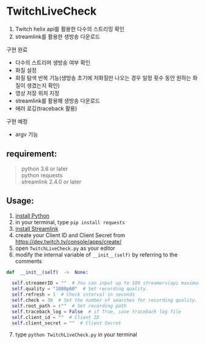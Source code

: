 # TwitchLiveCheck


1. Twitch helix api를 활용한 다수의 스트리밍 확인
2. streamlink를 활용한 생방송 다운로드

구현 완료   
* 다수의 스트리머 생방송 여부 확인
* 화질 설정
* 화질 탐색 반복 기능(생방송 초기에 저화질만 나오는 경우 일정 횟수 동안 원하는 화질이 생겼는지 확인)
* 영상 저장 위치 지정
* streamlink를 활용해 생방송 다운로드
* 에러 로깅(traceback 활용)

구현 예정   
* argv 기능


## requirement:
> python 3.6 or later   
> python requests   
> streamlink 2.4.0 or later   



## Usage:
1. [install Python](https://www.python.org/downloads/)
2. in your terminal, type `pip install requests`
3. [install Streamlink](https://github.com/streamlink/streamlink/releases)
4. create your Client ID and Client Secret from <https://dev.twitch.tv/console/apps/create/>
5. open `TwitchLiveCheck.py` as your editor
6. modify the internal variable of `__init__(self)` by referring to the comments
```python
def  __init__(self)  ->  None:

  self.streamerID = ""  # You can input up to 100 streamers(api maximum limit), separated by spaces
  self.quality = "1080p60"  # Set recording quality.
  self.refresh = 1  # Check interval in seconds
  self.check = 30  # Set the number of searches for recording quality. If there's no recording quality beyond the number of searches, change the quality to best.
  self.root_path = r""  # Set recording path
  self.traceback_log = False  # if True, save traceback log file
  self.client_id = ""  # Client ID
  self.client_secret = ""  # Client Secret
```
7. type `python TwitchLiveCheck.py` in your terminal